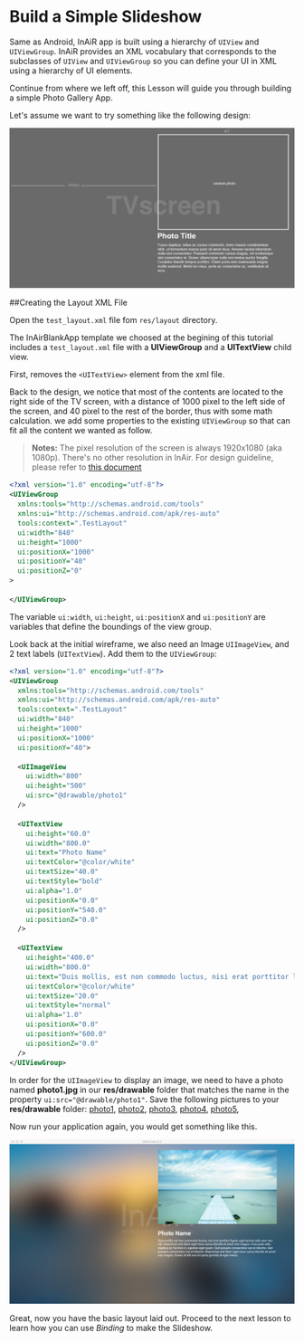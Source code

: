 Build a Simple Slideshow
========================

Same as Android, InAiR app is built using a hierarchy of `UIView` and `UIViewGroup`. InAiR provides an XML vocabulary that corresponds to the subclasses of `UIView` and `UIViewGroup` so you can define your UI in XML using a hierarchy of UI elements.

Continue from where we left off, this Lesson will guide you through building a simple Photo Gallery App.


Let's assume we want to try something like the following design:

![App Design](../../images/gallery_design.png "App Design")


##Creating the Layout XML File

Open the `test_layout.xml` file fom `res/layout` directory.

The InAirBlankApp template we choosed at the begining of this tutorial includes a `test_layout.xml` file with a __UIViewGroup__ and a __UITextView__ child view.

First, removes the `<UITextView>` element from the xml file.

Back to the design, we notice that most of the contents are located to the right side of the TV screen, with a distance of 1000 pixel to the left side of the screen, and 40 pixel to the rest of the border, thus with some math calculation. we add some properties to the existing `UIViewGroup` so that can fit all the content we wanted as follow.

> **Notes:** The pixel resolution of the screen is always 1920x1080 (aka 1080p). There's no other resolution in InAir. For design guideline, please refer to [this document](#design_guideline)

```xml
<?xml version="1.0" encoding="utf-8"?>
<UIViewGroup
  xmlns:tools="http://schemas.android.com/tools"
  xmlns:ui="http://schemas.android.com/apk/res-auto"
  tools:context=".TestLayout"
  ui:width="840"
  ui:height="1000"
  ui:positionX="1000"
  ui:positionY="40"
  ui:positionZ="0"
>

</UIViewGroup>
```
The variable `ui:width`, `ui:height`, `ui:positionX` and `ui:positionY` are variables that define the boundings of the view group.

Look back at the initial wireframe, we also need an Image `UIImageView`, and 2 text labels (`UITextView`). Add them to the `UIViewGroup`:

```xml
<?xml version="1.0" encoding="utf-8"?>
<UIViewGroup
  xmlns:tools="http://schemas.android.com/tools"
  xmlns:ui="http://schemas.android.com/apk/res-auto"
  tools:context=".TestLayout"
  ui:width="840"
  ui:height="1000"
  ui:positionX="1000"
  ui:positionY="40">

  <UIImageView
    ui:width="800"
    ui:height="500"
    ui:src="@drawable/photo1"
  />

  <UITextView
    ui:height="60.0"
    ui:width="800.0"
    ui:text="Photo Name"
    ui:textColor="@color/white"
    ui:textSize="40.0"
    ui:textStyle="bold"
    ui:alpha="1.0"
    ui:positionX="0.0"
    ui:positionY="540.0"
    ui:positionZ="0.0"
  />

  <UITextView
    ui:height="400.0"
    ui:width="800.0"
    ui:text="Duis mollis, est non commodo luctus, nisi erat porttitor ligula, eget lacinia odio sem nec elit. Maecenas sed diam eget risus varius blandit sit amet non magna. Cras justo odio, dapibus ac facilisis in, egestas eget quam. Sed posuere consectetur est at lobortis. Sed posuere consectetur est at lobortis. Maecenas sed diam eget risus varius blandit sit amet non magna. Donec id elit non mi porta gravida at eget metus."
    ui:textColor="@color/white"
    ui:textSize="20.0"
    ui:textStyle="normal"
    ui:alpha="1.0"
    ui:positionX="0.0"
    ui:positionY="600.0"
    ui:positionZ="0.0"
  />
</UIViewGroup>
```

In order for the `UIImageView` to display an image, we need to have a photo named **photo1.jpg** in our **res/drawable** folder that matches the name in the property `ui:src="@drawable/photo1"`. Save the following pictures to your **res/drawable** folder: [photo1](../../images/photo1.jpg), [photo2](../../images/photo2.jpg), [photo3](../../images/photo3.jpg), [photo4](../../images/photo4.jpg), [photo5](../../images/photo5.jpg),

Now run your application again, you would get something like this.

![InAiR App With a Photo](../../images/running.jpg "InAiR App With a Photo")

Great, now you have the basic layout laid out. Proceed to the next lesson to learn how you can use *Binding* to make the Slideshow.